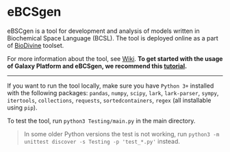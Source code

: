 # eBCSgen

eBSCgen is a tool for development and analysis of models written in Biochemical Space Language (BCSL). The tool is deployed online as a part of [BioDivine](https://biodivine-vm.fi.muni.cz/galaxy/) toolset. 

For more information about the tool, see [Wiki](https://github.com/sybila/eBCSgen/wiki). **To get started with the usage of Galaxy Platform and eBCSgen, we recommend this [tutorial](https://www.fi.muni.cz/~xtrojak/files/papers/eBCSgen_tutorial.pdf).**

---

If you want to run the tool locally, make sure you have `Python 3+` installed with the following packages: `pandas`, `numpy`, `scipy`, `lark`, `lark-parser`, `sympy`, `itertools`, `collections`, `requests`, `sortedcontainers`, `regex` (all installable using `pip`).

To test the tool, run `python3 Testing/main.py` in the main directory.

> In some older Python versions the test is not working, run `python3 -m unittest discover -s Testing -p 'test_*.py'` instead.
